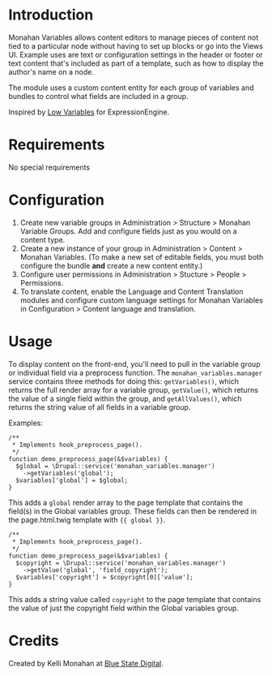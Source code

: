 # Introduction

Monahan Variables allows content editors to manage pieces of content
not tied to a particular node without having to set up blocks or go
into the Views UI. Example uses are text or configuration settings 
in the header or footer or text content that's included as part of a
template, such as how to display the author's name on a node.

The module uses a custom content entity for each group of variables and
bundles to control what fields are included in a group.

Inspired by [Low Variables](http://gotolow.com/addons/low-variables) for
ExpressionEngine.

# Requirements
No special requirements

# Configuration
1. Create new variable groups in Administration > Structure > Monahan Variable 
Groups. Add and configure fields just as you would on a content type.
2. Create a new instance of your group in Administration > Content > Monahan 
Variables. (To make a new set of editable fields, you must both configure the 
bundle **and** create a new content entity.)
3. Configure user permissions in Administration > Stucture > People > 
Permissions.
4. To translate content, enable the Language and Content Translation modules
and configure custom language settings for Monahan Variables in Configuration > 
Content language and translation. 

# Usage    
To display content on the front-end, you'll need to pull in the variable group
or individual field via a preprocess function. The `monahan_variables.manager` 
service contains three methods for doing this: `getVariables()`, which returns the 
full render array for a variable group, `getValue()`, which returns the value 
of a single field within the group, and `getAllValues()`, which returns the
string value of all fields in a variable group.

Examples:
```
/**
 * Implements hook_preprocess_page().
 */
function demo_preprocess_page(&$variables) {
  $global = \Drupal::service('monahan_variables.manager')
    ->getVariables('global');
  $variables['global'] = $global;
}
```
This adds a `global` render array to the page template that contains the 
field(s) in the Global variables group. These fields can then be rendered in the 
page.html.twig template with `{{ global }}`.

```
/**
 * Implements hook_preprocess_page().
 */
function demo_preprocess_page(&$variables) {
  $copyright = \Drupal::service('monahan_variables.manager')
    ->getValue('global', 'field_copyright');
  $variables['copyright'] = $copyright[0]['value'];
}
```
This adds a string value called `copyright` to the page template that contains
the value of just the copyright field within the Global variables group.

# Credits
Created by Kelli Monahan at [Blue State Digital](http://www.bluestatedigital.com).
